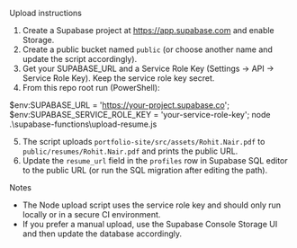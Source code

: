 Upload instructions

1) Create a Supabase project at https://app.supabase.com and enable Storage.
2) Create a public bucket named `public` (or choose another name and update the script accordingly).
3) Get your SUPABASE_URL and a Service Role Key (Settings → API → Service Role Key). Keep the service role key secret.
4) From this repo root run (PowerShell):

$env:SUPABASE_URL = 'https://your-project.supabase.co'; $env:SUPABASE_SERVICE_ROLE_KEY = 'your-service-role-key'; node .\supabase-functions\upload-resume.js

5) The script uploads `portfolio-site/src/assets/Rohit.Nair.pdf` to `public/resumes/Rohit.Nair.pdf` and prints the public URL.
6) Update the `resume_url` field in the `profiles` row in Supabase SQL editor to the public URL (or run the SQL migration after editing the path).

Notes
- The Node upload script uses the service role key and should only run locally or in a secure CI environment.
- If you prefer a manual upload, use the Supabase Console Storage UI and then update the database accordingly.